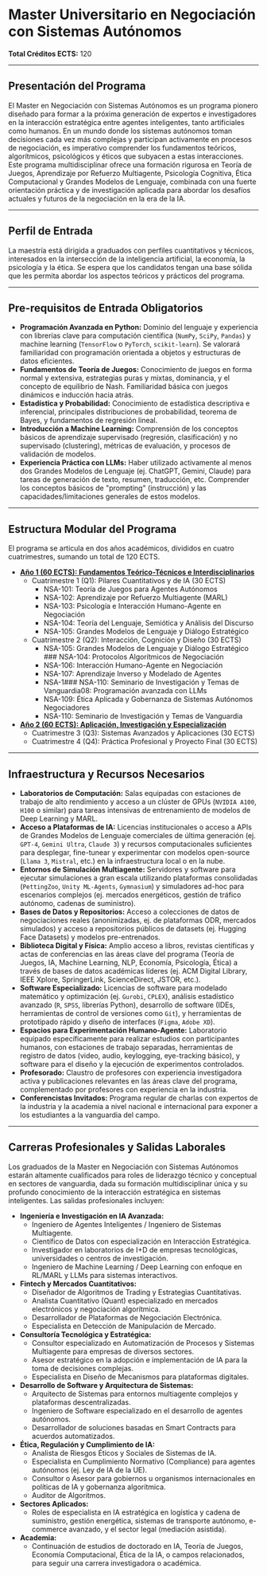 # Master Universitario en Negociación con Sistemas Autónomos
**Total Créditos ECTS:** 120

---
## Presentación del Programa

El Master en Negociación con Sistemas Autónomos es un programa pionero diseñado para formar a la próxima generación de expertos e investigadores en la interacción estratégica entre agentes inteligentes, tanto artificiales como humanos. En un mundo donde los sistemas autónomos toman decisiones cada vez más complejas y participan activamente en procesos de negociación, es imperativo comprender los fundamentos teóricos, algorítmicos, psicológicos y éticos que subyacen a estas interacciones. Este programa multidisciplinar ofrece una formación rigurosa en Teoría de Juegos, Aprendizaje por Refuerzo Multiagente, Psicología Cognitiva, Ética Computacional y Grandes Modelos de Lenguaje, combinada con una fuerte orientación práctica y de investigación aplicada para abordar los desafíos actuales y futuros de la negociación en la era de la IA.

---
## Perfil de Entrada

La maestría está dirigida a graduados con perfiles cuantitativos y técnicos, interesados en la intersección de la inteligencia artificial, la economía, la psicología y la ética. Se espera que los candidatos tengan una base sólida que les permita abordar los aspectos teóricos y prácticos del programa.

---
## Pre-requisitos de Entrada Obligatorios

*   **Programación Avanzada en Python:** Dominio del lenguaje y experiencia con librerías clave para computación científica (`NumPy`, `SciPy`, `Pandas`) y machine learning (`TensorFlow` o `PyTorch`, `scikit-learn`). Se valorará familiaridad con programación orientada a objetos y estructuras de datos eficientes.
*   **Fundamentos de Teoría de Juegos:** Conocimiento de juegos en forma normal y extensiva, estrategias puras y mixtas, dominancia, y el concepto de equilibrio de Nash. Familiaridad básica con juegos dinámicos e inducción hacia atrás.
*   **Estadística y Probabilidad:** Conocimiento de estadística descriptiva e inferencial, principales distribuciones de probabilidad, teorema de Bayes, y fundamentos de regresión lineal.
*   **Introducción a Machine Learning:** Comprensión de los conceptos básicos de aprendizaje supervisado (regresión, clasificación) y no supervisado (clustering), métricas de evaluación, y procesos de validación de modelos.
*   **Experiencia Práctica con LLMs:** Haber utilizado activamente al menos dos Grandes Modelos de Lenguaje (ej. ChatGPT, Gemini, Claude) para tareas de generación de texto, resumen, traducción, etc. Comprender los conceptos básicos de "prompting" (instrucción) y las capacidades/limitaciones generales de estos modelos.

---
## Estructura Modular del Programa

El programa se articula en dos años académicos, divididos en cuatro cuatrimestres, sumando un total de 120 ECTS.

*   [**Año 1 (60 ECTS): Fundamentos Teórico-Técnicos e Interdisciplinarios**](primer-año.md)
    *   Cuatrimestre 1 (Q1): Pilares Cuantitativos y de IA (30 ECTS)
        *   NSA-101: Teoría de Juegos para Agentes Autónomos
        *   NSA-102: Aprendizaje por Refuerzo Multiagente (MARL)
        *   NSA-103: Psicología e Interacción Humano-Agente en Negociación
        *   NSA-104: Teoría del Lenguaje, Semiótica y Análisis del Discurso
        *   NSA-105: Grandes Modelos de Lenguaje y Diálogo Estratégico
    *   Cuatrimestre 2 (Q2): Interacción, Cognición y Diseño (30 ECTS)
        *   NSA-105: Grandes Modelos de Lenguaje y Diálogo Estratégico ### NSA-104: Protocolos Algorítmicos de Negociación
        *   NSA-106: Interacción Humano-Agente en Negociación
        *   NSA-107: Aprendizaje Inverso y Modelado de Agentes
        *   NSA-1### NSA-110: Seminario de Investigación y Temas de Vanguardia08: Programación avanzada con LLMs
        *   NSA-109: Ética Aplicada y Gobernanza de Sistemas Autónomos Negociadores
        *   NSA-110: Seminario de Investigación y Temas de Vanguardia
*   [**Año 2 (60 ECTS): Aplicación, Investigación y Especialización**](segundo-año.md)
    *   Cuatrimestre 3 (Q3): Sistemas Avanzados y Aplicaciones (30 ECTS)
    *   Cuatrimestre 4 (Q4): Práctica Profesional y Proyecto Final (30 ECTS)

---

## Infraestructura y Recursos Necesarios

*   **Laboratorios de Computación:** Salas equipadas con estaciones de trabajo de alto rendimiento y acceso a un clúster de GPUs (`NVIDIA A100`, `H100` o similar) para tareas intensivas de entrenamiento de modelos de Deep Learning y MARL.
*   **Acceso a Plataformas de IA:** Licencias institucionales o acceso a APIs de Grandes Modelos de Lenguaje comerciales de última generación (ej. `GPT-4`, `Gemini Ultra`, `Claude 3`) y recursos computacionales suficientes para desplegar, fine-tunear y experimentar con modelos open-source (`Llama 3`, `Mistral`, etc.) en la infraestructura local o en la nube.
*   **Entornos de Simulación Multiagente:** Servidores y software para ejecutar simulaciones a gran escala utilizando plataformas consolidadas (`PettingZoo`, `Unity ML-Agents`, `Gymnasium`) y simuladores ad-hoc para escenarios complejos (ej. mercados energéticos, gestión de tráfico autónomo, cadenas de suministro).
*   **Bases de Datos y Repositorios:** Acceso a colecciones de datos de negociaciones reales (anonimizadas, ej. de plataformas ODR, mercados simulados) y acceso a repositorios públicos de datasets (ej. Hugging Face Datasets) y modelos pre-entrenados.
*   **Biblioteca Digital y Física:** Amplio acceso a libros, revistas científicas y actas de conferencias en las áreas clave del programa (Teoría de Juegos, IA, Machine Learning, NLP, Economía, Psicología, Ética) a través de bases de datos académicas líderes (ej. ACM Digital Library, IEEE Xplore, SpringerLink, ScienceDirect, JSTOR, etc.).
*   **Software Especializado:** Licencias de software para modelado matemático y optimización (ej. `Gurobi`, `CPLEX`), análisis estadístico avanzado (`R`, `SPSS`, librerías Python), desarrollo de software (IDEs, herramientas de control de versiones como `Git`), y herramientas de prototipado rápido y diseño de interfaces (`Figma`, `Adobe XD`).
*   **Espacios para Experimentación Humano-Agente:** Laboratorio equipado específicamente para realizar estudios con participantes humanos, con estaciones de trabajo separadas, herramientas de registro de datos (video, audio, keylogging, eye-tracking básico), y software para el diseño y la ejecución de experimentos controlados.
*   **Profesorado:** Claustro de profesores con experiencia investigadora activa y publicaciones relevantes en las áreas clave del programa, complementado por profesores con experiencia en la industria.
*   **Conferencistas Invitados:** Programa regular de charlas con expertos de la industria y la academia a nivel nacional e internacional para exponer a los estudiantes a la vanguardia del campo.

---

## Carreras Profesionales y Salidas Laborales

Los graduados de la Master en Negociación con Sistemas Autónomos estarán altamente cualificados para roles de liderazgo técnico y conceptual en sectores de vanguardia, dada su formación multidisciplinar única y su profundo conocimiento de la interacción estratégica en sistemas inteligentes. Las salidas profesionales incluyen:

*   **Ingeniería e Investigación en IA Avanzada:**
    *   Ingeniero de Agentes Inteligentes / Ingeniero de Sistemas Multiagente.
    *   Científico de Datos con especialización en Interacción Estratégica.
    *   Investigador en laboratorios de I+D de empresas tecnológicas, universidades o centros de investigación.
    *   Ingeniero de Machine Learning / Deep Learning con enfoque en RL/MARL y LLMs para sistemas interactivos.
*   **Fintech y Mercados Cuantitativos:**
    *   Diseñador de Algoritmos de Trading y Estrategias Cuantitativas.
    *   Analista Cuantitativo (Quant) especializado en mercados electrónicos y negociación algorítmica.
    *   Desarrollador de Plataformas de Negociación Electrónica.
    *   Especialista en Detección de Manipulación de Mercado.
*   **Consultoría Tecnológica y Estratégica:**
    *   Consultor especializado en Automatización de Procesos y Sistemas Multiagente para empresas de diversos sectores.
    *   Asesor estratégico en la adopción e implementación de IA para la toma de decisiones complejas.
    *   Especialista en Diseño de Mecanismos para plataformas digitales.
*   **Desarrollo de Software y Arquitectura de Sistemas:**
    *   Arquitecto de Sistemas para entornos multiagente complejos y plataformas descentralizadas.
    *   Ingeniero de Software especializado en el desarrollo de agentes autónomos.
    *   Desarrollador de soluciones basadas en Smart Contracts para acuerdos automatizados.
*   **Ética, Regulación y Cumplimiento de IA:**
    *   Analista de Riesgos Éticos y Sociales de Sistemas de IA.
    *   Especialista en Cumplimiento Normativo (Compliance) para agentes autónomos (ej. Ley de IA de la UE).
    *   Consultor o Asesor para gobiernos u organismos internacionales en políticas de IA y gobernanza algorítmica.
    *   Auditor de Algoritmos.
*   **Sectores Aplicados:**
    *   Roles de especialista en IA estratégica en logística y cadena de suministro, gestión energética, sistemas de transporte autónomo, e-commerce avanzado, y el sector legal (mediación asistida).
*   **Academia:**
    *   Continuación de estudios de doctorado en IA, Teoría de Juegos, Economía Computacional, Ética de la IA, o campos relacionados, para seguir una carrera investigadora o académica.
